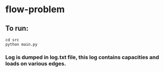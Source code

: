 # flow-problem

## To run:<br />
`cd src`<br />
`python main.py`<br />
### Log is dumped in log.txt file, this log contains capacities and loads on various edges.<br />
